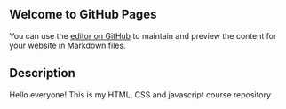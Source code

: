 ## Welcome to GitHub Pages

You can use the [editor on GitHub](https://github.com/infoyashpanchal/HTML-CSS-javascript/edit/master/README.md) to maintain and preview the content for your website in Markdown files.
## Description
Hello everyone!
This is my HTML, CSS and javascript course repository
